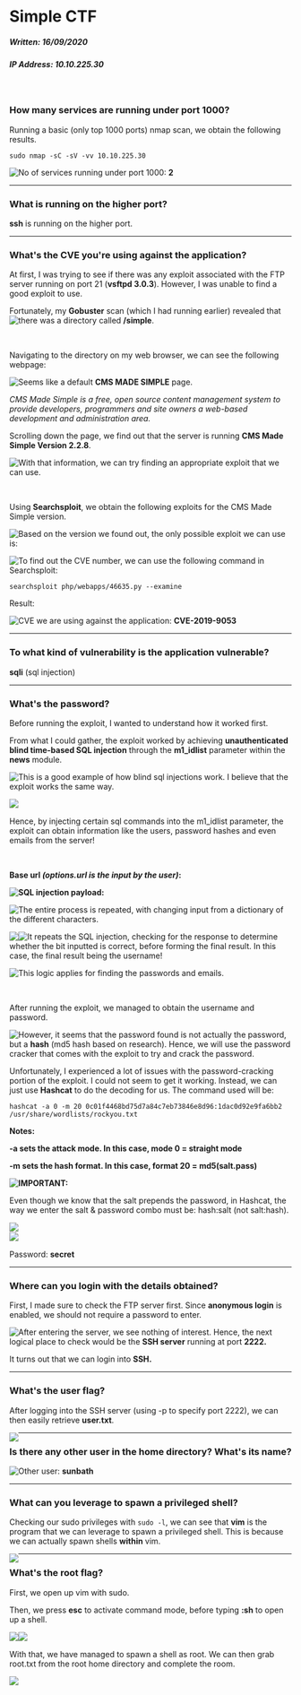 # Simple CTF

##### Written: 16/09/2020

##### IP Address: 10.10.225.30

<br>

### How many services are running under port 1000?

Running a basic (only top 1000 ports) nmap scan, we obtain the following results.

```
sudo nmap -sC -sV -vv 10.10.225.30
```

<img style="float: left;" src="screenshots/screenshot1.png">

No of services running under port 1000: **2**

---

### What is running on the higher port?

**ssh** is running on the higher port.

---

### What's the CVE you're using against the application? 

At first, I was trying to see if there was any exploit associated with the FTP server running on port 21 (**vsftpd 3.0.3**). However, I was unable to find a good exploit to use.

Fortunately, my **Gobuster** scan (which I had running earlier) revealed that there was a directory called **/simple**.<img style="float: left;" src="screenshots/screenshot2.png">

<br>

Navigating to the directory on my web browser, we can see the following webpage:

<img style="float: left;" src="screenshots/screenshot3.png">

Seems like a default **CMS MADE SIMPLE** page. 

*CMS Made Simple is a free, open source content management system to provide developers, programmers and site owners a web-based development and administration area.*

Scrolling down the page, we find out that the server is running **CMS Made Simple Version 2.2.8**.

<img style="float: left;" src="screenshots/screenshot4.png">

With that information, we can try finding an appropriate exploit that we can use.

<br>

Using **Searchsploit**, we obtain the following exploits for the CMS Made Simple version.

<img style="float: left;" src="screenshots/screenshot5.png">

Based on the version we found out, the only possible exploit we can use is:

<img style="float: left;" src="screenshots/screenshot6.png">

To find out the CVE number, we can use the following command in Searchsploit:

```
searchsploit php/webapps/46635.py --examine
```

Result:

<img style="float: left;" src="screenshots/screenshot7.png">

CVE we are using against the application: **CVE-2019-9053**

---

### To what kind of vulnerability is the application vulnerable?

**sqli** (sql injection)

---

### What's the password?

Before running the exploit, I wanted to understand how it worked first. 

From what I could gather, the exploit worked by achieving **unauthenticated blind time-based SQL injection** through the **m1_idlist** parameter within the **news** module.

<img style="float: left;" src="screenshots/screenshot8.png">

This is a good example of how blind sql injections work. I believe that the exploit works the same way.

<img style="float: left;" src="screenshots/screenshot9.png">

<br>

Hence, by injecting certain sql commands into the m1_idlist parameter, the exploit can obtain information like the users, password hashes and even emails from the server!

<br>

**Base url *(options.url is the input by the user)*:**

<img style="float: left;" src="screenshots/screenshot10.png">

**SQL injection payload:**

<img style="float: left;" src="screenshots/screenshot11.png">

The entire process is repeated, with changing input from a dictionary of the different characters.

<img style="float: left;" src="screenshots/screenshot12.png">

<img style="float: left;" src="screenshots/screenshot13.png">

It repeats the SQL injection, checking for the response to determine whether the bit inputted is correct, before forming the final result. In this case, the final result being the username!

<img style="float: left;" src="screenshots/screenshot14.png">

This logic applies for finding the passwords and emails.

<br>

After running the exploit, we managed to obtain the username and password.

<img style="float: left;" src="screenshots/screenshot15.png">

However, it seems that the password found is not actually the password, but a **hash** (md5 hash based on research). Hence, we will use the password cracker that comes with the exploit to try and crack the password.

Unfortunately, I experienced a lot of issues with the password-cracking portion of the exploit. I could not seem to get it working. Instead, we can just use **Hashcat** to do the decoding for us. The command used will be:

```
hashcat -a 0 -m 20 0c01f4468bd75d7a84c7eb73846e8d96:1dac0d92e9fa6bb2 /usr/share/wordlists/rockyou.txt
```

**Notes:**

**-a sets the attack mode. In this case, mode 0 = straight mode**

**-m sets the hash format. In this case, format 20 = md5(salt.pass)**

<img style="float: left;" src="screenshots/screenshot16.png">

**IMPORTANT:**

Even though we know that the salt prepends the password, in Hashcat, the way we enter the salt & password combo must be: hash:salt (not salt:hash).

<img style="float: left;" src="screenshots/screenshot17.png">

<br>

<img style="float: left;" src="screenshots/screenshot18.png">

<br>

Password: **secret**

---

### Where can you login with the details obtained?

First, I made sure to check the FTP server first. Since **anonymous login** is enabled, we should not require a password to enter.

<img style="float: left;" src="screenshots/screenshot19.png">

After entering the server, we see nothing of interest. Hence, the next logical place to check would be the **SSH server** running at port **2222.**

It turns out that we can login into **SSH.**

---

### What's the user flag?

After logging into the SSH server (using -p to specify port 2222), we can then easily retrieve **user.txt**.

<img style="float: left;" src="screenshots/screenshot20.png">

---

### Is there any other user in the home directory? What's its name?

<img style="float: left;" src="screenshots/screenshot21.png">

Other user: **sunbath**

---

### What can you leverage to spawn a privileged shell?

Checking our sudo privileges with ```sudo -l```, we can see that **vim** is the program that we can leverage to spawn a privileged shell. This is because  we can actually spawn shells **within** vim.

<img style="float: left;" src="screenshots/screenshot22.png">

---

### What's the root flag?

First, we open up vim with sudo.

Then, we press **esc** to activate command mode, before typing **:sh** to open up a shell.

<img style="float: left;" src="screenshots/screenshot23.png">

<img style="float: left;" src="screenshots/screenshot24.png">

<br>

With that, we have managed to spawn a shell as root. We can then grab root.txt from the root home directory and complete the room.

<img style="float: left;" src="screenshots/screenshot25.png">

